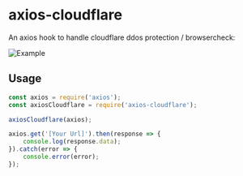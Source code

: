 # axios-cloudflare

An axios hook to handle cloudflare ddos protection / browsercheck:

![Example](https://raw.github.com//freund17/axios-cloudflare/master/docs/example.jpg)

## Usage

```js
const axios = require('axios');
const axiosCloudflare = require('axios-cloudflare');

axiosCloudflare(axios);

axios.get('[Your Url]').then(response => {
    console.log(response.data);
}).catch(error => {
    console.error(error);
});
```
